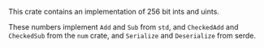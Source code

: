 This crate contains an implementation of 256 bit ints and uints.

These numbers implement `Add` and `Sub` from `std`, and `CheckedAdd` and `CheckedSub` from the `num` crate, and `Serialize` and `Deserialize` from serde.
